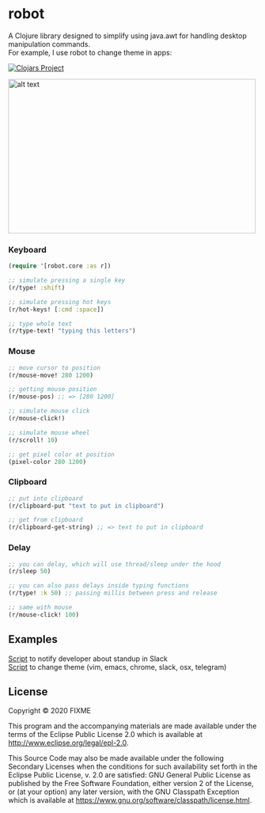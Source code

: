 # robot

A Clojure library designed to simplify using java.awt for handling desktop manipulation commands.  
For example, I use robot to change theme in apps: 

[![Clojars Project](https://img.shields.io/clojars/v/robot.svg)](https://clojars.org/robot)

<img src="https://github.com/Liverm0r/robot/blob/master/images/theme.gif" alt="alt text" width="500" height="312">

### Keyboard
```clojure
(require '[robot.core :as r])

;; simulate pressing a single key 
(r/type! :shift)

;; simulate pressing hot keys
(r/hot-keys! [:cmd :space])

;; type whole text 
(r/type-text! "typing this letters")
```

### Mouse
```clojure
;; move cursor to position
(r/mouse-move! 280 1200)

;; getting mouse position
(r/mouse-pos) ;; => [280 1200]

;; simulate mouse click
(r/mouse-click!)

;; simulate mouse wheel
(r/scroll! 10)

;; get pixel color at position
(pixel-color 280 1200)
```

### Clipboard
```clojure
;; put into clipboard
(r/clipboard-put "text to put in clipboard")

;; get from clipboard
(r/clipboard-get-string) ;; => text to put in clipboard
```

### Delay
```clojure
;; you can delay, which will use thread/sleep under the hood
(r/sleep 50)

;; you can also pass delays inside typing functions
(r/type! :k 50) ;; passing millis between press and release

;; same with mouse 
(r/mouse-click! 100) 
```

## Examples

[Script](https://github.com/Liverm0r/dotfiles/blob/master/clj_scripts/trutenko/src/trutenko/core.clj) to notify developer about standup in Slack  
[Script](https://github.com/Liverm0r/dotfiles/blob/master/clj_scripts/theme/src/theme/core.clj) to change theme (vim, emacs, chrome, slack, osx, telegram)

## License

Copyright © 2020 FIXME

This program and the accompanying materials are made available under the
terms of the Eclipse Public License 2.0 which is available at
http://www.eclipse.org/legal/epl-2.0.

This Source Code may also be made available under the following Secondary
Licenses when the conditions for such availability set forth in the Eclipse
Public License, v. 2.0 are satisfied: GNU General Public License as published by
the Free Software Foundation, either version 2 of the License, or (at your
option) any later version, with the GNU Classpath Exception which is available
at https://www.gnu.org/software/classpath/license.html.
